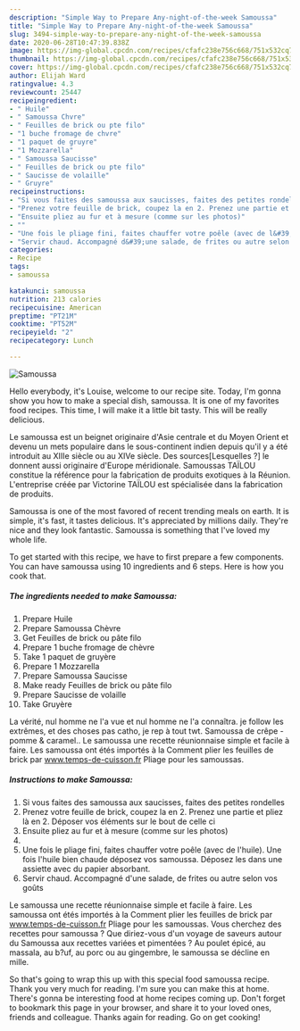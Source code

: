 ```yaml
---
description: "Simple Way to Prepare Any-night-of-the-week Samoussa"
title: "Simple Way to Prepare Any-night-of-the-week Samoussa"
slug: 3494-simple-way-to-prepare-any-night-of-the-week-samoussa
date: 2020-06-28T10:47:39.838Z
image: https://img-global.cpcdn.com/recipes/cfafc238e756c668/751x532cq70/samoussa-photo-principale-de-la-recette.jpg
thumbnail: https://img-global.cpcdn.com/recipes/cfafc238e756c668/751x532cq70/samoussa-photo-principale-de-la-recette.jpg
cover: https://img-global.cpcdn.com/recipes/cfafc238e756c668/751x532cq70/samoussa-photo-principale-de-la-recette.jpg
author: Elijah Ward
ratingvalue: 4.3
reviewcount: 25447
recipeingredient:
- " Huile"
- " Samoussa Chvre"
- " Feuilles de brick ou pte filo"
- "1 buche fromage de chvre"
- "1 paquet de gruyre"
- "1 Mozzarella"
- " Samoussa Saucisse"
- " Feuilles de brick ou pte filo"
- " Saucisse de volaille"
- " Gruyre"
recipeinstructions:
- "Si vous faites des samoussa aux saucisses, faites des petites rondelles"
- "Prenez votre feuille de brick, coupez la en 2. Prenez une partie et pliez là en 2. Déposer vos éléments sur le bout de celle ci"
- "Ensuite pliez au fur et à mesure (comme sur les photos)"
- ""
- "Une fois le pliage fini, faites chauffer votre poêle (avec de l&#39;huile). Une fois l&#39;huile bien chaude déposez vos samoussa. Déposez les dans une assiette avec du papier absorbant."
- "Servir chaud. Accompagné d&#39;une salade, de frites ou autre selon vos goûts"
categories:
- Recipe
tags:
- samoussa

katakunci: samoussa 
nutrition: 213 calories
recipecuisine: American
preptime: "PT21M"
cooktime: "PT52M"
recipeyield: "2"
recipecategory: Lunch

---
```



![Samoussa](https://img-global.cpcdn.com/recipes/cfafc238e756c668/751x532cq70/samoussa-photo-principale-de-la-recette.jpg)

Hello everybody, it's Louise, welcome to our recipe site. Today, I'm gonna show you how to make a special dish, samoussa. It is one of my favorites food recipes. This time, I will make it a little bit tasty. This will be really delicious.

Le samoussa est un beignet originaire d&#39;Asie centrale et du Moyen Orient et devenu un mets populaire dans le sous-continent indien depuis qu&#39;il y a été introduit au XIIIe siècle ou au XIVe siècle. Des sources[Lesquelles ?] le donnent aussi originaire d&#39;Europe méridionale. Samoussas TAÏLOU constitue la référence pour la fabrication de produits exotiques à la Réunion. L&#39;entreprise créée par Victorine TAÏLOU est spécialisée dans la fabrication de produits.

Samoussa is one of the most favored of recent trending meals on earth. It is simple, it's fast, it tastes delicious. It's appreciated by millions daily. They're nice and they look fantastic. Samoussa is something that I've loved my whole life.


To get started with this recipe, we have to first prepare a few components. You can have samoussa using 10 ingredients and 6 steps. Here is how you cook that.

<!--inarticleads1-->

##### The ingredients needed to make Samoussa:

1. Prepare  Huile
1. Prepare  Samoussa Chèvre
1. Get  Feuilles de brick ou pâte filo
1. Prepare 1 buche fromage de chèvre
1. Take 1 paquet de gruyère
1. Prepare 1 Mozzarella
1. Prepare  Samoussa Saucisse
1. Make ready  Feuilles de brick ou pâte filo
1. Prepare  Saucisse de volaille
1. Take  Gruyère


La vérité, nul homme ne l&#39;a vue et nul homme ne l&#39;a connaîtra. je follow les extrêmes, et des choses pas catho, je rep à tout twt. Samoussa de crêpe - pomme &amp; caramel.. Le samoussa une recette réunionnaise simple et facile à faire. Les samoussa ont étés importés à la Comment plier les feuilles de brick par www.temps-de-cuisson.fr Pliage pour les samoussas. 

<!--inarticleads2-->

##### Instructions to make Samoussa:

1. Si vous faites des samoussa aux saucisses, faites des petites rondelles
1. Prenez votre feuille de brick, coupez la en 2. Prenez une partie et pliez là en 2. Déposer vos éléments sur le bout de celle ci
1. Ensuite pliez au fur et à mesure (comme sur les photos)
1. 
1. Une fois le pliage fini, faites chauffer votre poêle (avec de l&#39;huile). Une fois l&#39;huile bien chaude déposez vos samoussa. Déposez les dans une assiette avec du papier absorbant.
1. Servir chaud. Accompagné d&#39;une salade, de frites ou autre selon vos goûts


Le samoussa une recette réunionnaise simple et facile à faire. Les samoussa ont étés importés à la Comment plier les feuilles de brick par www.temps-de-cuisson.fr Pliage pour les samoussas. Vous cherchez des recettes pour samoussa ? Que diriez-vous d&#39;un voyage de saveurs autour du Samoussa aux recettes variées et pimentées ? Au poulet épicé, au massala, au b?uf, au porc ou au gingembre, le samoussa se décline en mille. 

So that's going to wrap this up with this special food samoussa recipe. Thank you very much for reading. I'm sure you can make this at home. There's gonna be interesting food at home recipes coming up. Don't forget to bookmark this page in your browser, and share it to your loved ones, friends and colleague. Thanks again for reading. Go on get cooking!

